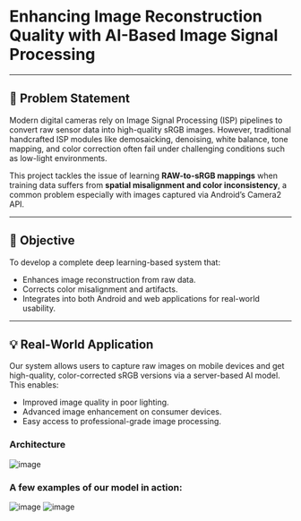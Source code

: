 # Enhancing Image Reconstruction Quality with AI-Based Image Signal Processing
---

## 📌 Problem Statement

Modern digital cameras rely on Image Signal Processing (ISP) pipelines to convert raw sensor data into high-quality sRGB images. However, traditional handcrafted ISP modules like demosaicking, denoising, white balance, tone mapping, and color correction often fail under challenging conditions such as low-light environments.

This project tackles the issue of learning **RAW-to-sRGB mappings** when training data suffers from **spatial misalignment and color inconsistency**, a common problem especially with images captured via Android’s Camera2 API.

---

## 🎯 Objective

To develop a complete deep learning-based system that:
- Enhances image reconstruction from raw data.
- Corrects color misalignment and artifacts.
- Integrates into both Android and web applications for real-world usability.

---

## 💡 Real-World Application

Our system allows users to capture raw images on mobile devices and get high-quality, color-corrected sRGB versions via a server-based AI model. This enables:
- Improved image quality in poor lighting.
- Advanced image enhancement on consumer devices.
- Easy access to professional-grade image processing.

  
### Architecture

![image](https://github.com/user-attachments/assets/06c2ba61-2917-4fd0-9665-4d9fb3f48c8e)


### A few examples of our model in action:
![image](https://github.com/user-attachments/assets/87752d3a-d326-4453-b1c7-1135e9f87192)
![image](https://github.com/user-attachments/assets/fe7e01c0-732e-43cd-ba98-34836b218e45)




